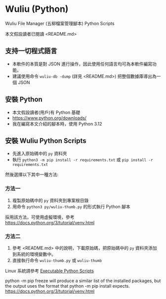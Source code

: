 # Wuliu (Python)

Wuliu File Manager (五柳檔案管理腳本) Python Scripts

本文假設讀者已閱讀 <README.md>

## 支持一切程式語言

- 本軟件的本質是對 JSON 進行操作，因此使用任何語言均可為本軟件編寫功能。
- 建議使用命令 `wuliu-db -dump` (詳見 <README.md>) 把整個數據庫導出為一個 JSON

## 安裝 Python

- 本文假設讀者(用戶)有 Python 基礎
- <https://www.python.org/downloads/>
- 我在編寫本文介紹的腳本時，使用 Python 3.12

## 安裝 Wuliu Python Scripts

- 先進入原始碼中的 `py` 資料夾
- 執行 `python3 -m pip install -r requirements.txt` 或 `pip install -r requirements.txt`

然後選擇以下其中一種方法:

### 方法一

1. 複製原始碼中的 `py` 資料夾到專案根目錄
2. 用命令 `python3 py/wuliu-thumb.py` 的形式執行 Python 腳本

採用該方法，可使用虛擬環境，參考 https://docs.python.org/3/tutorial/venv.html

### 方法二

1. 參考 <README.md> 中的說明，下載原始碼，把原始碼中的 `py` 資料夾添加到系統的環境變數中。
2. 直接執行命令 `wuliu-thumb.py` 或 `wuliu-thumb`

Linux 系統請參考 [Executable Python Scripts](https://docs.python.org/3/tutorial/appendix.html#executable-python-scripts)


python -m pip freeze will produce a similar list of the installed packages, but the output uses the format that python -m pip install expects. 
https://docs.python.org/3/tutorial/venv.html
